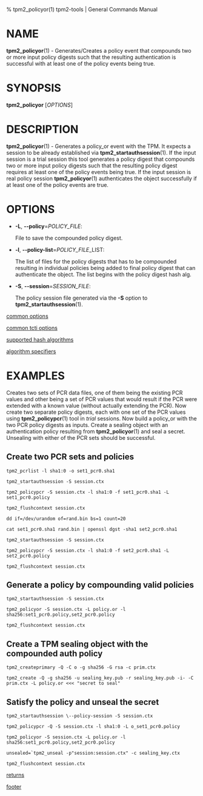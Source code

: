 % tpm2_policyor(1) tpm2-tools | General Commands Manual

# NAME

**tpm2_policyor**(1) - Generates/Creates a policy event that compounds two or
more input policy digests such that the resulting authentication is successful
with at least one of the policy events being true.

# SYNOPSIS

**tpm2_policyor** [*OPTIONS*]

# DESCRIPTION

**tpm2_policyor**(1) - Generates a policy_or event with the TPM. It expects a
session to be already established via **tpm2_startauthsession**(1). If
the input session is a trial session this tool generates a policy digest that
compounds two or more input  policy digests such that the resulting policy digest
requires at least one of the policy events being true. If the input session is
real policy session **tpm2_policyor**(1) authenticates the object successfully if
at least one of the policy events are true.

# OPTIONS

  * **-L**, **\--policy**=_POLICY\_FILE_:

    File to save the compounded policy digest.

  * **-l**, **\--policy-list**=_POLICY\_FILE_\_LIST:

    The list of files for the policy digests that has to be compounded resulting
    in individual policies being added to final policy digest that can
    authenticate the object. The list begins with the policy digest hash alg.

  * **-S**, **\--session**=_SESSION_FILE_:

    The policy session file generated via the **-S** option to
    **tpm2_startauthsession**(1).

[common options](common/options.md)

[common tcti options](common/tcti.md)

[supported hash algorithms](common/hash.md)

[algorithm specifiers](common/alg.md)

# EXAMPLES

Creates two sets of PCR data files, one of them being the existing PCR values
and other being a set of PCR values that would result if the PCR were extended
with a known value (without actually extending the PCR). Now create two separate
policy digests, each with one set of the PCR values using **tpm2_policypcr**(1) tool
in *trial* sessions. Now build a policy_or with the two PCR policy digests as
inputs. Create a sealing object with an authentication policy resulting from
**tpm2_policyor**(1)
and seal a secret. Unsealing with either of the PCR sets should be successful.

## Create two PCR sets and policies
```
tpm2_pcrlist -l sha1:0 -o set1_pcr0.sha1

tpm2_startauthsession -S session.ctx

tpm2_policypcr -S session.ctx -l sha1:0 -f set1_pcr0.sha1 -L set1_pcr0.policy

tpm2_flushcontext session.ctx

dd if=/dev/urandom of=rand.bin bs=1 count=20

cat set1_pcr0.sha1 rand.bin | openssl dgst -sha1 set2_pcr0.sha1

tpm2_startauthsession -S session.ctx

tpm2_policypcr -S session.ctx -l sha1:0 -f set2_pcr0.sha1 -L set2_pcr0.policy

tpm2_flushcontext session.ctx
```

## Generate a policy by compounding valid policies
```
tpm2_startauthsession -S session.ctx

tpm2_policyor -S session.ctx -L policy.or -l sha256:set1_pcr0.policy,set2_pcr0.policy

tpm2_flushcontext session.ctx
```

## Create a TPM sealing object with the compounded auth policy
```
tpm2_createprimary -Q -C o -g sha256 -G rsa -c prim.ctx

tpm2_create -Q -g sha256 -u sealing_key.pub -r sealing_key.pub -i- -C prim.ctx -L policy.or <<< "secret to seal"
```

## Satisfy the policy and unseal the secret
```
tpm2_startauthsession \--policy-session -S session.ctx

tpm2_policypcr -Q -S session.ctx -l sha1:0 -L o_set1_pcr0.policy

tpm2_policyor -S session.ctx -L policy.or -l sha256:set1_pcr0.policy,set2_pcr0.policy

unsealed=`tpm2_unseal -p"session:session.ctx" -c sealing_key.ctx

tpm2_flushcontext session.ctx
```

[returns](common/returns.md)

[footer](common/footer.md)
